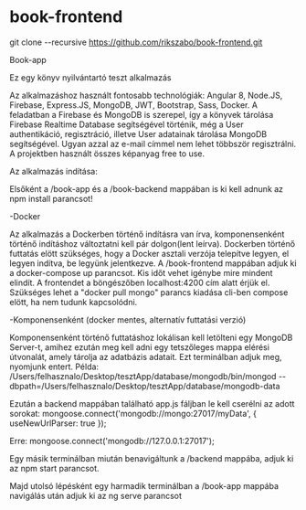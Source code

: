 # book-frontend

git clone --recursive https://github.com/rikszabo/book-frontend.git

Book-app

Ez egy könyv nyilvántartó teszt alkalmazás 

Az alkalmazáshoz használt fontosabb technológiák: Angular 8, Node.JS, Firebase, Express.JS, MongoDB, JWT, Bootstrap, Sass, Docker.
A feladatban a Firebase és MongoDB is szerepel, így a könyvek tárolása Firebase Realtime Database segítségével történik, 
még a User authentikáció, regisztráció, illetve User adatainak tárolása MongoDB segítségével. Ugyan azzal az e-mail címmel nem lehet többször regisztrálni. A projektben használt összes képanyag free to use. 


Az alkalmazás indítása:

Elsőként a /book-app és a /book-backend mappában is ki kell adnunk az npm install parancsot!

-Docker

Az alkalmazás a Dockerben történő indításra van írva, komponensenként történő indításhoz változtatni kell pár dolgon(lent leírva).
Dockerben történő futtatás elött szükséges, hogy a Docker asztali verzója telepítve legyen, el legyen indítva, be legyünk jelentkezve.
A /book-frontend mappában adjuk ki a docker-compose up parancsot. Kis időt vehet igénybe mire mindent elindít.
A frontendet a böngészőben localhost:4200 cím alatt érjük el. Szükséges lehet a "docker pull mongo" parancs kiadása cli-ben compose elött, ha nem tudunk kapcsolódni.

-Komponensenként (docker mentes, alternatív futtatási verzió)

Komponensenként történő futtatáshoz lokálisan kell letölteni egy MongoDB Server-t,
amihez ezután meg kell adni egy tetszőleges mappa elérési útvonalát, amely tárolja az adatbázis adatait. Ezt terminálban adjuk meg, nyomjunk entert.
Példa: /Users/felhasznalo/Desktop/tesztApp/database/mongodb/bin/mongod --dbpath=/Users/felhasznalo/Desktop/tesztApp/database/mongodb-data

Ezután a backend mappában található app.js fáljban le kell cserélni az adott sorokat: 
mongoose.connect('mongodb://mongo:27017/myData',  {
  useNewUrlParser: true
});

Erre:
mongoose.connect('mongodb://127.0.0.1:27017');

Egy másik terminálban miután benavigáltunk a /backend mappába, adjuk ki az npm start parancsot.

Majd utolsó lépésként egy harmadik terminálban a /book-app mappába navigálás után adjuk ki az ng serve parancsot
